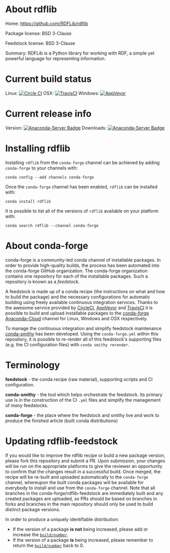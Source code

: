 About rdflib
============

Home: https://github.com/RDFLib/rdflib

Package license: BSD 3-Clause

Feedstock license: BSD 3-Clause

Summary: RDFLib is a Python library for working with RDF, a simple yet powerful language for representing information.



Current build status
====================

Linux: [![Circle CI](https://circleci.com/gh/conda-forge/rdflib-feedstock.svg?style=shield)](https://circleci.com/gh/conda-forge/rdflib-feedstock)
OSX: [![TravisCI](https://travis-ci.org/conda-forge/rdflib-feedstock.svg?branch=master)](https://travis-ci.org/conda-forge/rdflib-feedstock)
Windows: [![AppVeyor](https://ci.appveyor.com/api/projects/status/github/conda-forge/rdflib-feedstock?svg=True)](https://ci.appveyor.com/project/conda-forge/rdflib-feedstock/branch/master)

Current release info
====================
Version: [![Anaconda-Server Badge](https://anaconda.org/conda-forge/rdflib/badges/version.svg)](https://anaconda.org/conda-forge/rdflib)
Downloads: [![Anaconda-Server Badge](https://anaconda.org/conda-forge/rdflib/badges/downloads.svg)](https://anaconda.org/conda-forge/rdflib)

Installing rdflib
=================

Installing `rdflib` from the `conda-forge` channel can be achieved by adding `conda-forge` to your channels with:

```
conda config --add channels conda-forge
```

Once the `conda-forge` channel has been enabled, `rdflib` can be installed with:

```
conda install rdflib
```

It is possible to list all of the versions of `rdflib` available on your platform with:

```
conda search rdflib --channel conda-forge
```


About conda-forge
=================

conda-forge is a community-led conda channel of installable packages.
In order to provide high-quality builds, the process has been automated into the
conda-forge GitHub organization. The conda-forge organization contains one repository
for each of the installable packages. Such a repository is known as a *feedstock*.

A feedstock is made up of a conda recipe (the instructions on what and how to build
the package) and the necessary configurations for automatic building using freely
available continuous integration services. Thanks to the awesome service provided by
[CircleCI](https://circleci.com/), [AppVeyor](http://www.appveyor.com/)
and [TravisCI](https://travis-ci.org/) it is possible to build and upload installable
packages to the [conda-forge](https://anaconda.org/conda-forge)
[Anaconda-Cloud](http://docs.anaconda.org/) channel for Linux, Windows and OSX respectively.

To manage the continuous integration and simplify feedstock maintenance
[conda-smithy](http://github.com/conda-forge/conda-smithy) has been developed.
Using the ``conda-forge.yml`` within this repository, it is possible to re-render all of
this feedstock's supporting files (e.g. the CI configuration files) with ``conda smithy rerender``.


Terminology
===========

**feedstock** - the conda recipe (raw material), supporting scripts and CI configuration.

**conda-smithy** - the tool which helps orchestrate the feedstock.
                   Its primary use is in the construction of the CI ``.yml`` files
                   and simplify the management of *many* feedstocks.

**conda-forge** - the place where the feedstock and smithy live and work to
                  produce the finished article (built conda distributions)


Updating rdflib-feedstock
=========================

If you would like to improve the rdflib recipe or build a new
package version, please fork this repository and submit a PR. Upon submission,
your changes will be run on the appropriate platforms to give the reviewer an
opportunity to confirm that the changes result in a successful build. Once
merged, the recipe will be re-built and uploaded automatically to the
`conda-forge` channel, whereupon the built conda packages will be available for
everybody to install and use from the `conda-forge` channel.
Note that all branches in the conda-forge/rdflib-feedstock are
immediately built and any created packages are uploaded, so PRs should be based
on branches in forks and branches in the main repository should only be used to
build distinct package versions.

In order to produce a uniquely identifiable distribution:
 * If the version of a package **is not** being increased, please add or increase
   the [``build/number``](http://conda.pydata.org/docs/building/meta-yaml.html#build-number-and-string).
 * If the version of a package **is** being increased, please remember to return
   the [``build/number``](http://conda.pydata.org/docs/building/meta-yaml.html#build-number-and-string)
   back to 0.
